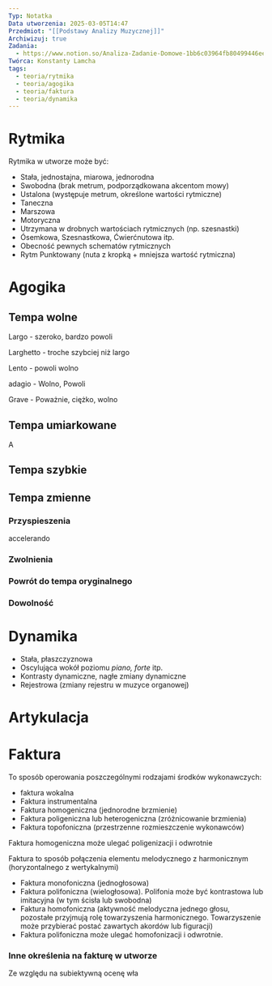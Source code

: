 ```yaml
---
Typ: Notatka
Data utworzenia: 2025-03-05T14:47
Przedmiot: "[[Podstawy Analizy Muzycznej]]"
Archiwizuj: true
Zadania:
  - https://www.notion.so/Analiza-Zadanie-Domowe-1bb6c03964fb80499446ee1fd510148f?pvs=21
Twórca: Konstanty Lamcha
tags:
  - teoria/rytmika
  - teoria/agogika
  - teoria/faktura
  - teoria/dynamika
---
```

# Rytmika

Rytmika w utworze może być:

- Stała, jednostajna, miarowa, jednorodna
- Swobodna (brak metrum, podporządkowana akcentom mowy)
- Ustalona (występuje metrum, określone wartości rytmiczne)
- Taneczna
- Marszowa
- Motoryczna
- Utrzymana w drobnych wartościach rytmicznych (np. szesnastki)
- Ósemkowa, Szesnastkowa, Ćwierćnutowa itp.
- Obecność pewnych schematów rytmicznych
- Rytm Punktowany (nuta z kropką + mniejsza wartość rytmiczna)

# Agogika

## Tempa wolne

Largo - szeroko, bardzo powoli

Larghetto - troche szybciej niż largo

Lento - powoli wolno

adagio - Wolno, Powoli

Grave - Poważnie, ciężko, wolno

## Tempa umiarkowane

A

## Tempa szybkie

## Tempa zmienne

### Przyspieszenia

accelerando

### Zwolnienia

### Powrót do tempa oryginalnego

### Dowolność

# Dynamika

- Stała, płaszczyznowa
- Oscylująca wokół poziomu _piano, forte_ itp.
- Kontrasty dynamiczne, nagłe zmiany dynamiczne
- Rejestrowa (zmiany rejestru w muzyce organowej)

# Artykulacja

# Faktura

To sposób operowania poszczególnymi rodzajami środków wykonawczych:

- faktura wokalna
- Faktura instrumentalna
- Faktura homogeniczna (jednorodne brzmienie)
- Faktura poligeniczna lub heterogeniczna (zróżnicowanie brzmienia)
- Faktura topofoniczna (przestrzenne rozmieszczenie wykonawców)

Faktura homogeniczna może ulegać poligenizacji i odwrotnie

Faktura to sposób połączenia elementu melodycznego z harmonicznym (horyzontalnego z wertykalnymi)

- Faktura monofoniczna (jednogłosowa)
- Faktura polifoniczna (wielogłosowa). Polifonia może być kontrastowa lub imitacyjna (w tym ścisła lub swobodna)
- Faktura homofoniczna (aktywność melodyczna jednego głosu, pozostałe przyjmują rolę towarzyszenia harmonicznego. Towarzyszenie może przybierać postać zawartych akordów lub figuracji)
- Faktura polifoniczna może ulegać homofonizacji i odwrotnie.

### Inne określenia na fakturę w utworze

Ze względu na subiektywną ocenę wła